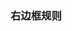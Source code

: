 

### 右边框规则

<ot-row-group>
    <ot-section :label="name.toUpperCase()+' Font Rule'" prefix="#" :level="4" v-for="(name) in otUINameMap" :key="name" section>
        <ot-color-rule-table  :actions="otUIActionMap"
            :name="name" shuxing="border-right">
        </ot-color-rule-table>
    </ot-section>
</ot-row-group>


